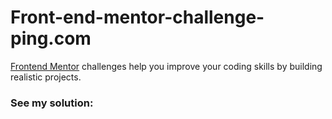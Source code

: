 # Front-end-mentor-challenge-ping.com


[Frontend Mentor](https://www.frontendmentor.io) challenges help you improve your coding skills by building realistic projects.





### See my solution:
